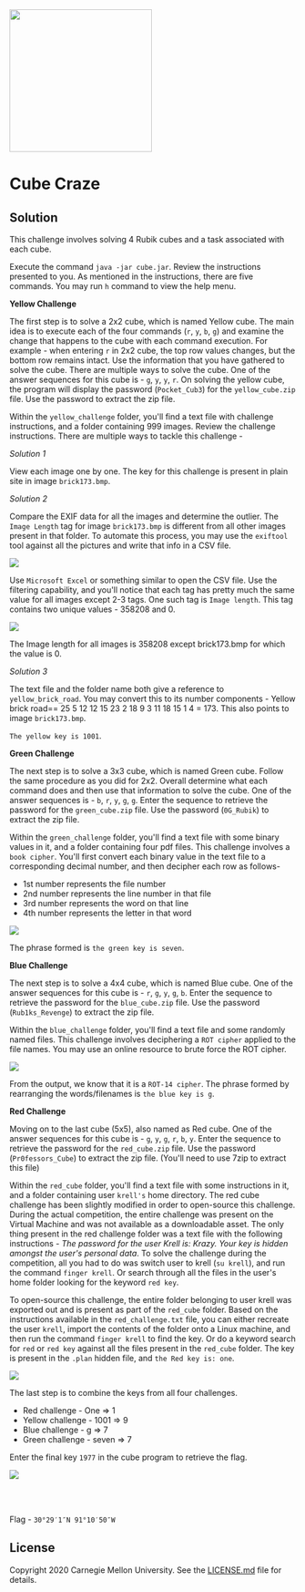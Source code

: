 <img src="../../../logo.png" height="250px">

# Cube Craze

## Solution

This challenge involves solving 4 Rubik cubes and a task associated with each cube. 

Execute the command `java -jar cube.jar`. Review the instructions presented to you. As mentioned in the instructions, there are five commands. You may run `h` command to view the help menu.  

**Yellow Challenge**

The first step is to solve a 2x2 cube, which is named Yellow cube. The main idea is to execute each of the four commands (`r`, `y`, `b`, `g`) and examine the change that happens to the cube with each command execution. For example - when entering `r` in 2x2 cube, the top row values changes, but the bottom row remains intact. Use the information that you have gathered to solve the cube. There are multiple ways to solve the cube. One of the answer sequences for this cube is - `g`, `y`, `y`, `r`. On solving the yellow cube, the program will display the password (`Pocket_Cub3`) for the `yellow_cube.zip` file. Use the password to extract the zip file. 

Within the `yellow_challenge` folder, you'll find a text file with challenge instructions, and a folder containing 999 images. Review the challenge instructions. There are multiple ways to tackle this challenge - 

_Solution 1_

View each image one by one. The key for this challenge is present in plain site in image `brick173.bmp`.

_Solution 2_

Compare the EXIF data for all the images and determine the outlier. The `Image Length` tag for image `brick173.bmp` is different from all other images present in that folder. To automate this process, you may use the `exiftool` tool against all the pictures and write that info in a CSV file. 

<img src="screenshots/Picture1.png">

Use `Microsoft Excel` or something similar to open the CSV file. Use the filtering capability, and you'll notice that each tag has pretty much the same value for all images except 2-3 tags. One such tag is `Image length`. This tag contains two unique values - 358208 and 0. 

<img src="screenshots/Picture2.png">

The Image length for all images is 358208 except brick173.bmp for which the value is 0. 

_Solution 3_

The text file and the folder name both give a reference to `yellow_brick_road`. You may convert this to its number components - 
Yellow brick road== 25 5 12 12 15 23 2 18 9 3 11 18 15 1 4 = 173. This also points to image `brick173.bmp`. 

`The yellow key is 1001`.

**Green Challenge**

The next step is to solve a 3x3 cube, which is named Green cube. Follow the same procedure as you did for 2x2. Overall determine what each command does and then use that information to solve the cube. One of the answer sequences is - `b`, `r`, `y`, `g`, `g`. Enter the sequence to retrieve the password for the `green_cube.zip` file. Use the password (`0G_Rubik`) to extract the zip file. 

Within the `green_challenge` folder, you'll find a text file with some binary values in it, and a folder containing four pdf files. This challenge involves a `book cipher`. You'll first convert each binary value in the text file to a corresponding decimal number, and then decipher each row as follows-  

*   1st number represents the file number
*	2nd number represents the line number in that file
*	3rd number represents the word on that line
*	4th number represents the letter in that word

<img src="screenshots/Picture3.png">

The phrase formed is `the green key is seven`.

**Blue Challenge**

The next step is to solve a 4x4 cube, which is named Blue cube. One of the answer sequences for this cube is - `r`, `g`, `y`, `g`, `b`. Enter the sequence to retrieve the password for the `blue_cube.zip` file. Use the password (`Rub1ks_Revenge`) to extract the zip file. 

Within the `blue_challenge` folder, you'll find a text file and some randomly named files. This challenge involves deciphering a `ROT cipher` applied to the file names. You may use an online resource to brute force the ROT cipher.

<img src="screenshots/Picture4.png">

From the output, we know that it is a `ROT-14 cipher`. The phrase formed by rearranging the words/filenames is `the blue key is g`.

**Red Challenge**

Moving on to the last cube (5x5), also named as Red cube. One of the answer sequences for this cube is - `g`, `y`, `g`, `r`, `b`, `y`. Enter the sequence to retrieve the password for the `red_cube.zip` file. Use the password (`Pr0fessors_Cube`) to extract the zip file. (You'll need to use 7zip to extract this file)

Within the `red_cube` folder, you'll find a text file with some instructions in it, and a folder containing user `krell's` home directory. The red cube challenge has been slightly modified in order to open-source this challenge. During the actual competition, the entire challenge was present on the Virtual Machine and was not available as a downloadable asset. The only thing present in the red challenge folder was a text file with the following instructions - _The password for the user Krell is: Krazy. Your key is hidden amongst the user's personal data_. To solve the challenge during the competition, all you had to do was switch user to krell (`su krell`), and run the command `finger krell`. Or search through all the files in the user's home folder looking for the keyword `red key`.

To open-source this challenge, the entire folder belonging to user krell was exported out and is present as part of the `red_cube` folder. Based on the instructions available in the `red_challenge.txt` file, you can either recreate the user `krell`, import the contents of the folder onto a Linux machine, and then run the command `finger krell` to find the key. Or do a keyword search for `red` or `red key` against all the files present in the `red_cube` folder. The key is present in the `.plan` hidden file, and `the Red key is: one`.

<img src="screenshots/Picture5.png">

The last step is to combine the keys from all four challenges. 
* Red challenge - One => 1
* Yellow challenge - 1001 => 9
* Blue challenge - g => 7
* Green challenge - seven => 7

Enter the final key `1977` in the cube program to retrieve the flag.

<img src="screenshots/Picture6.png">

<br><br>

Flag - `30°29′1″N 91°10′50″W `

## License
Copyright 2020 Carnegie Mellon University. See the [LICENSE.md](../../../LICENSE.md) file for details.